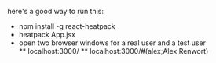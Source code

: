 here's a good way to run this:

* npm install -g react-heatpack
* heatpack App.jsx
* open two browser windows for a real user and a test user  
**  localhost:3000/
**  localhost:3000/#(alex;Alex Renwort)
